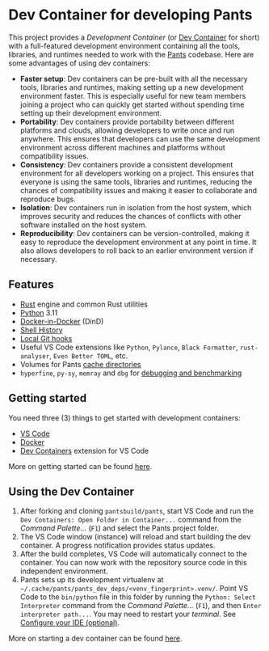 # Dev Container for developing Pants

This project provides a *Development Container* (or [Dev Container](https://containers.dev/) for short) with a full-featured development environment containing all the tools, libraries, and runtimes needed to work with the [Pants](https://github.com/pantsbuild/pants) codebase. Here are some advantages of using dev containers:

- **Faster setup**: Dev containers can be pre-built with all the necessary tools, libraries and runtimes, making setting up a new development environment faster. This is especially useful for new team members joining a project who can quickly get started without spending time setting up their development environment.
- **Portability**: Dev containers provide portability between different platforms and clouds, allowing developers to write once and run anywhere. This ensures that developers can use the same development environment across different machines and platforms without compatibility issues.
- **Consistency**: Dev containers provide a consistent development environment for all developers working on a project. This ensures that everyone is using the same tools, libraries and runtimes, reducing the chances of compatibility issues and making it easier to collaborate and reproduce bugs.
- **Isolation**: Dev containers run in isolation from the host system, which improves security and reduces the chances of conflicts with other software installed on the host system.
- **Reproducibility**: Dev containers can be version-controlled, making it easy to reproduce the development environment at any point in time. It also allows developers to roll back to an earlier environment version if necessary.

## Features

- [Rust](https://www.rust-lang.org/) engine and common Rust utilities
- [Python](https://www.python.org/) 3.11
- [Docker-in-Docker](https://github.com/devcontainers/features/tree/main/src/docker-in-docker) (DinD)
- [Shell History](https://github.com/stuartleeks/dev-container-features/tree/main/src/shell-history)
- [Local Git hooks](https://www.pantsbuild.org/stable/docs/contributions/development/setting-up-pants#step-3-set-up-a-pre-push-git-hook)
- Useful VS Code extensions like `Python`, `Pylance`, `Black Formatter`, `rust-analyser`, `Even Better TOML`, etc.
- Volumes for Pants [cache directories](https://www.pantsbuild.org/stable/docs/using-pants/using-pants-in-ci#directories-to-cache)
- `hyperfine`, `py-sy`, `memray` and `dbg` for [debugging and benchmarking](https://www.pantsbuild.org/stable/docs/contributions/development/debugging-and-benchmarking)

## Getting started

You need three (3) things to get started with development containers:

- [VS Code](https://code.visualstudio.com/)
- [Docker](https://www.docker.com/)
- [Dev Containers](https://marketplace.visualstudio.com/items?itemName=ms-vscode-remote.remote-containers) extension for VS Code

More on getting started can be found [here](https://code.visualstudio.com/docs/devcontainers/containers#_getting-started).

## Using the Dev Container

1. After forking and cloning `pantsbuild/pants`, start VS Code and run the `Dev Containers: Open Folder in Container...` command from the *Command Palette...* (`F1`) and select the Pants project folder.
2. The VS Code window (instance) will reload and start building the dev container. A progress notification provides status updates.
3. After the build completes, VS Code will automatically connect to the container. You can now work with the repository source code in this independent environment.
4. Pants sets up its development virtualenv at `~/.cache/pants/pants_dev_deps/<venv_fingerprint>.venv/`. Point VS Code to the `bin/python` file in this folder by running the `Python: Select Interpreter` command from the *Command Palette...* (`F1`), and then `Enter interpreter path...`. You may need to restart your *terminal*. See [Configure your IDE (optional)](https://www.pantsbuild.org/docs/contributor-setup#configure-your-ide-optional).

More on starting a dev container can be found [here](https://code.visualstudio.com/docs/devcontainers/containers#_picking-your-quick-start).
